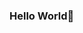 ### Hello World👋

<!--
**anhtran811/anhtran811** is a ✨ _special_ ✨ repository because its `README.md` (this file) appears on your GitHub profile.

Here are some ideas to get you started:

- 📍 I am a Doctor of Physical Therapy turned Software Engineer.
- 🌱 I’m currently learning backend software engineering at Turing School of Software & Design (ACCET-accredited program).
- 📫 How to reach me: anhtran811@gmail.com
- 🔍 Connect with me: [LinkedIn](https://www.linkedin.com/in/anhtran8/)
-->
